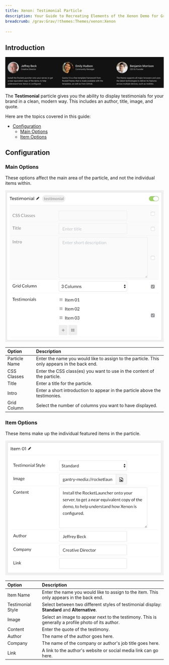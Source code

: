 ```yaml
---
title: Xenon: Testimonial Particle
description: Your Guide to Recreating Elements of the Xenon Demo for Grav
breadcrumb: /grav:Grav/!themes:Themes/xenon:Xenon

---
```


## Introduction

![](assets/particle_testimonial1.jpeg)

The **Testimonial** particle gives you the ability to display testimonials for your brand in a clean, modern way. This includes an author, title, image, and quote.

Here are the topics covered in this guide:

* [Configuration](#configuration)
    - [Main Options](#main-options)
    - [Item Options](#item-options)

## Configuration

### Main Options 

These options affect the main area of the particle, and not the individual items within.

![](assets/particle_testimonial2.jpeg)

| Option         | Description                                                                                 |
| :-----         | :-----                                                                                      |
| Particle Name  | Enter the name you would like to assign to the particle. This only appears in the back end. |
| CSS Classes    | Enter the CSS class(es) you want to use in the content of the particle.                     |
| Title          | Enter a title for the particle.                                                             |
| Intro          | Enter a short introduction to appear in the particle above the testimonies.                 |
| Grid Column    | Select the number of columns you want to have displayed.                                    |

### Item Options

These items make up the individual featured items in the particle.

![](assets/particle_testimonial3.jpeg)

| Option            | Description                                                                                       |
| :-----            | :-----                                                                                            |
| Item Name         | Enter the name you would like to assign to the item. This only appears in the back end.           |
| Testimonial Style | Select between two different styles of testimonial display: **Standard** and **Alternative**.     |
| Image             | Select an image to appear next to the testimony. This is generally a profile photo of its author. |
| Content           | Enter the quote of the testimony.                                                                 |
| Author            | The name of the author goes here.                                                                 |
| Company           | The name of the company or author's job title goes here.                                          |
| Link              | A link to the author's website or social media link can go here.                                  |


